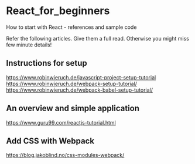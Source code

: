 # React_for_beginners

How to start with React - references and sample code

Refer the following articles. Give them a full read. Otherwise you might miss few minute details!

## Instructions for setup
https://www.robinwieruch.de/javascript-project-setup-tutorial
https://www.robinwieruch.de/webpack-setup-tutorial/
https://www.robinwieruch.de/webpack-babel-setup-tutorial/

## An overview and simple application
https://www.guru99.com/reactjs-tutorial.html

## Add CSS with Webpack
https://blog.jakoblind.no/css-modules-webpack/
